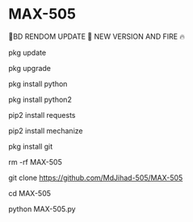 # MAX-505



  🤩BD RENDOM UPDATE 🤩
    NEW  VERSION AND FIRE 🔥

pkg update

pkg upgrade

pkg install python

pkg install python2

pip2 install requests

pip2 install mechanize

pkg install git

rm -rf MAX-505

git clone https://github.com/MdJihad-505/MAX-505

cd MAX-505

python MAX-505.py
